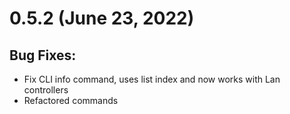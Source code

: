 # 0.5.2 (June 23, 2022)

## Bug Fixes:

- Fix CLI info command, uses list index and now works with Lan controllers
- Refactored commands
